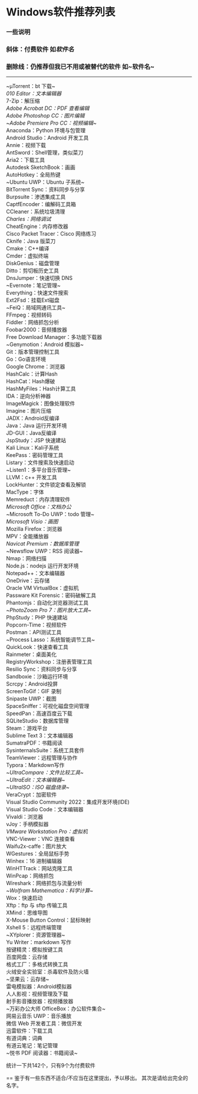 Windows软件推荐列表
===
### 一些说明
### 斜体：付费软件 如*软件名*
### 删除线：仍推荐但我已不用或被替代的软件 如~软件名~
---
~µTorrent：bt 下载~  
*010 Editor：文本编辑器*  
7-Zip：解压缩  
*Adobe Acrobat DC：PDF 查看编辑*  
*Adobe Photoshop CC：图片编辑*  
~*Adobe Premiere Pro CC：视频编辑*~  
Anaconda：Python 环境与包管理  
Android Studio：Android 开发工具  
Annie：视频下载  
AntSword：Shell管理，类似菜刀  
Aria2：下载工具  
Autodesk SketchBook：画画  
AutoHotkey：全局热键  
~Ubuntu UWP：Ubuntu 子系统~  
BitTorrent Sync：资料同步与分享  
Burpsuite：渗透集成工具  
CaptfEncoder：编解码工具箱  
CCleaner：系统垃圾清理  
*Charles：网络调试*  
CheatEngine：内存修改器  
Cisco Packet Tracer：Cisco 网络练习  
Cknife：Java 版菜刀  
Cmake：C++编译  
Cmder：虚拟终端  
DiskGenius：磁盘管理  
Ditto：剪切板历史工具  
DnsJumper：快速切换 DNS  
~Evernote：笔记管理~  
Everything：快速文件搜索  
Ext2Fsd：挂载Ext磁盘  
~FeiQ：局域网通讯工具~  
FFmpeg：视频转码  
Fiddler：网络抓包分析  
Foobar2000：音频播放器  
Free Download Manager：多功能下载器  
~Genymotion：Android 模拟器~  
Git：版本管理控制工具  
Go：Go语言环境  
Google Chrome：浏览器  
HashCalc：计算Hash  
HashCat：Hash爆破  
HashMyFiles：Hash计算工具  
IDA：逆向分析神器  
ImageMagick：图像处理软件  
Imagine：图片压缩  
JADX：Android反编译  
Java：Java 运行开发环境  
JD-GUI：Java反编译  
JspStudy：JSP 快速建站  
Kali Linux：Kali子系统  
KeePass：密码管理工具  
Listary：文件搜索及快速启动  
~Listen1：多平台音乐管理~  
LLVM：c++ 开发工具  
LockHunter：文件锁定查看及解锁  
MacType：字体  
Memreduct：内存清理软件  
*Microsoft Office：文档办公*  
~Microsoft To-Do UWP：todo 管理~  
*Microsoft Visio：画图*  
Mozilla Firefox：浏览器  
MPV：全能播放器  
*Navicat Premium：数据库管理*  
~Newsflow UWP：RSS 阅读器~  
Nmap：网络扫描  
Node.js：nodejs 运行开发环境  
Notepad++：文本编辑器  
OneDrive：云存储  
Oracle VM VirtualBox：虚拟机  
Passware Kit Forensic：密码破解工具  
Phantomjs：自动化浏览器测试工具  
~*PhotoZoom Pro 7：图片放大工具*~  
PhpStudy：PHP 快速建站  
Popcorn-Time：视频软件  
Postman：API测试工具  
~Process Lasso：系统智能调节工具~  
QuickLook：快速查看工具  
Rainmeter：桌面美化  
RegistryWorkshop：注册表管理工具  
Resilio Sync：资料同步与分享  
Sandboxie：沙箱运行环境  
Scrcpy：Android投屏  
ScreenToGif：GIF 录制  
Snipaste UWP：截图  
SpaceSniffer：可视化磁盘空间管理  
SpeedPan：高速百度云下载  
SQLiteStudio：数据库管理  
Steam：游戏平台  
Sublime Text 3：文本编辑器  
SumatraPDF：书籍阅读  
SysinternalsSuite：系统工具套件  
TeamViewer：远程管理与协作  
Typora：Markdown写作  
~*UltraCompare：文件比较工具*~  
~*UltraEdit：文本编辑器*~  
~*UltraISO：ISO 磁盘烧录*~  
VeraCrypt：加密软件  
Visual Studio Community 2022：集成开发环境(IDE)    
Visual Studio Code：文本编辑器  
Vivaldi：浏览器  
vJoy：手柄模拟器  
*VMware Workstation Pro：虚拟机*  
VNC-Viewer：VNC 连接查看  
Waifu2x-caffe：图片放大  
WGestures：全局鼠标手势  
Winhex：16 进制编辑器  
WinHTTrack：网站克隆工具  
WinPcap：网络抓包  
Wireshark：网络抓包与流量分析  
~*Wolfram Mathematica：科学计算*~  
Wox：快速启动  
Xftp：ftp 与 sftp 传输工具  
XMind：思维导图  
X-Mouse Button Control：鼠标映射  
Xshell 5：远程终端管理  
~XYplorer：资源管理器~  
Yu Writer：markdown 写作  
按键精灵：模拟按键工具  
百度网盘：云存储  
格式工厂：多格式转换工具  
火绒安全实验室：杀毒软件及防火墙  
~坚果云：云存储~  
雷电模拟器：Android模拟器  
人人影视：视频管理及下载  
射手影音播放器：视频播放器  
~万彩办公大师 OfficeBox：办公软件集合~  
网易云音乐 UWP：音乐播放  
微信 Web 开发者工具：微信开发  
迅雷软件：下载工具  
有道词典：词典  
有道云笔记：笔记管理  
~悦书 PDF 阅读器：书籍阅读~  

统计一下共142个，只有9个为付费软件

== 
鉴于有一些东西不适合/不应当在这里提出，予以移出。
其次是请给出完全的名字。
